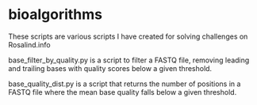 # bioalgorithms 


These scripts are various scripts I have created for solving challenges on Rosalind.info

base_filter_by_quality.py is a script to filter a FASTQ file, removing leading and trailing bases with quality scores below a given threshold.

base_quality_dist.py is a script that returns the number of positions in a FASTQ file where the mean base quality falls below a given threshold.
